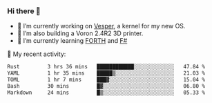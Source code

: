 ### Hi there 👋

<!--
**berkus/berkus** is a ✨ _special_ ✨ repository because its `README.md` (this file) appears on your GitHub profile.

Here are some ideas to get you started:

- 🔭 I’m currently working on ...
- 🌱 I’m currently learning ...
- 👯 I’m looking to collaborate on ...
- 🤔 I’m looking for help with ...
- 💬 Ask me about ...
- 📫 How to reach me: ...
- 😄 Pronouns: ...
- ⚡ Fun fact: ...
-->

- 🔭 I’m currently working on [Vesper](https://github.com/metta-systems/vesper), a kernel for my new OS.
- 🔭 I’m also building a Voron 2.4R2 3D printer.
- 🌱 I’m currently learning [FORTH](http://forth.com/starting-forth/) and [F#](https://fsharpforfunandprofit.com/)

💼 My recent activity:

<!--START_SECTION:waka-->

```txt
Rust         3 hrs 36 mins   ████████████░░░░░░░░░░░░░   47.84 %
YAML         1 hr 35 mins    █████▒░░░░░░░░░░░░░░░░░░░   21.03 %
TOML         1 hr 7 mins     ███▓░░░░░░░░░░░░░░░░░░░░░   15.04 %
Bash         30 mins         █▓░░░░░░░░░░░░░░░░░░░░░░░   06.80 %
Markdown     24 mins         █▒░░░░░░░░░░░░░░░░░░░░░░░   05.33 %
```

<!--END_SECTION:waka-->
